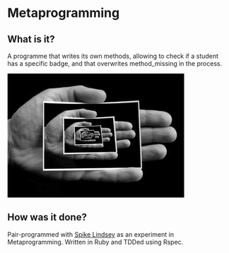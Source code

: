 Metaprogramming
=======================

## What is it?

A programme that writes its own methods, allowing to check if a student has a specific badge, and that overwrites method_missing in the process.

![META](https://github.com/binaryberry/Metaprogramming/blob/master/meta.jpeg)

## How was it done?

Pair-programmed with [Spike Lindsey] as an experiment in Metaprogramming. Written in Ruby and TDDed using Rspec.

[Spike Lindsey]: https://github.com/spike01
